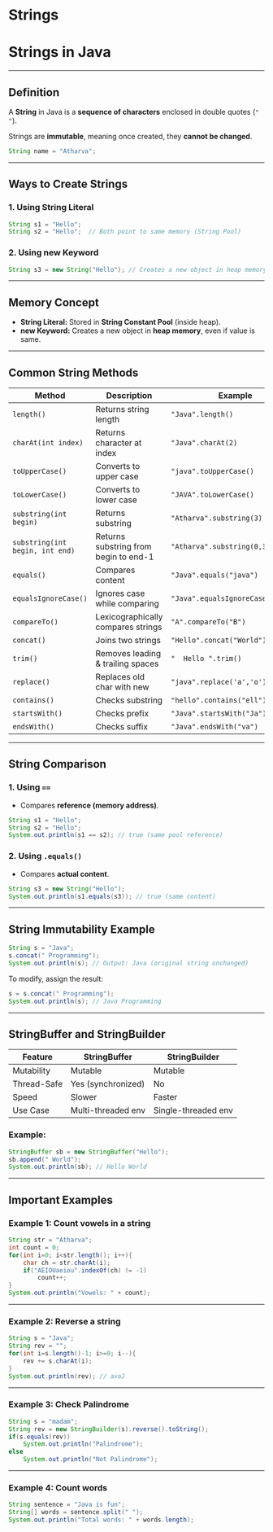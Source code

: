# Strings

# **Strings in Java**

---

## **Definition**

A **String** in Java is a **sequence of characters** enclosed in double quotes (`" "`).

Strings are **immutable**, meaning once created, they **cannot be changed**.

```java
String name = "Atharva";

```

---

## **Ways to Create Strings**

### 1. **Using String Literal**

```java
String s1 = "Hello";
String s2 = "Hello";  // Both point to same memory (String Pool)

```

### 2. **Using new Keyword**

```java
String s3 = new String("Hello"); // Creates a new object in heap memory

```

---

## **Memory Concept**

- **String Literal:** Stored in **String Constant Pool** (inside heap).
- **new Keyword:** Creates a new object in **heap memory**, even if value is same.

---

## **Common String Methods**

| Method | Description | Example | Output |
| --- | --- | --- | --- |
| `length()` | Returns string length | `"Java".length()` | `4` |
| `charAt(int index)` | Returns character at index | `"Java".charAt(2)` | `v` |
| `toUpperCase()` | Converts to upper case | `"java".toUpperCase()` | `JAVA` |
| `toLowerCase()` | Converts to lower case | `"JAVA".toLowerCase()` | `java` |
| `substring(int begin)` | Returns substring | `"Atharva".substring(3)` | `arva` |
| `substring(int begin, int end)` | Returns substring from begin to end-1 | `"Atharva".substring(0,3)` | `Ath` |
| `equals()` | Compares content | `"Java".equals("java")` | `false` |
| `equalsIgnoreCase()` | Ignores case while comparing | `"Java".equalsIgnoreCase("java")` | `true` |
| `compareTo()` | Lexicographically compares strings | `"A".compareTo("B")` | `-1` |
| `concat()` | Joins two strings | `"Hello".concat("World")` | `HelloWorld` |
| `trim()` | Removes leading & trailing spaces | `"  Hello ".trim()` | `Hello` |
| `replace()` | Replaces old char with new | `"java".replace('a','o')` | `jovo` |
| `contains()` | Checks substring | `"hello".contains("ell")` | `true` |
| `startsWith()` | Checks prefix | `"Java".startsWith("Ja")` | `true` |
| `endsWith()` | Checks suffix | `"Java".endsWith("va")` | `true` |

---

## **String Comparison**

### 1. Using `==`

- Compares **reference (memory address)**.

```java
String s1 = "Hello";
String s2 = "Hello";
System.out.println(s1 == s2); // true (same pool reference)

```

### 2. Using `.equals()`

- Compares **actual content**.

```java
String s3 = new String("Hello");
System.out.println(s1.equals(s3)); // true (same content)

```

---

## **String Immutability Example**

```java
String s = "Java";
s.concat(" Programming");
System.out.println(s); // Output: Java (original string unchanged)

```

To modify, assign the result:

```java
s = s.concat(" Programming");
System.out.println(s); // Java Programming

```

---

## **StringBuffer and StringBuilder**

| Feature | StringBuffer | StringBuilder |
| --- | --- | --- |
| Mutability | Mutable | Mutable |
| Thread-Safe | Yes (synchronized) | No |
| Speed | Slower | Faster |
| Use Case | Multi-threaded env | Single-threaded env |

### Example:

```java
StringBuffer sb = new StringBuffer("Hello");
sb.append(" World");
System.out.println(sb); // Hello World

```

---

## **Important Examples**

### Example 1: Count vowels in a string

```java
String str = "Atharva";
int count = 0;
for(int i=0; i<str.length(); i++){
    char ch = str.charAt(i);
    if("AEIOUaeiou".indexOf(ch) != -1)
        count++;
}
System.out.println("Vowels: " + count);

```

---

### Example 2: Reverse a string

```java
String s = "Java";
String rev = "";
for(int i=s.length()-1; i>=0; i--){
    rev += s.charAt(i);
}
System.out.println(rev); // avaJ

```

---

### Example 3: Check Palindrome

```java
String s = "madam";
String rev = new StringBuilder(s).reverse().toString();
if(s.equals(rev))
    System.out.println("Palindrome");
else
    System.out.println("Not Palindrome");

```

---

### Example 4: Count words

```java
String sentence = "Java is fun";
String[] words = sentence.split(" ");
System.out.println("Total words: " + words.length);

```